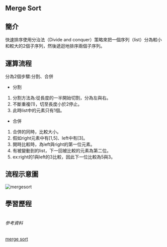 ## Merge Sort 

## 簡介
快速排序使用分治法（Divide and conquer）策略來把一個序列（list）分為較小和較大的2個子序列，然後遞迴地排序兩個子序列。

## 運算流程
分為2個步驟:分割、合併

* 分割
1. 分割方法為:從長度的一半開始切割，分為左與右。
2. 不斷重複(1)，切至長度小於2停止。
3. 此時list中的元素只有1個。

* 合併
1. 合併的同時，比較大小。
2. 假如right元素中有[1,5]、left中有[3]。
3. 開時比較時，為left與right的第一位元素。
4. 有被變動到的list，下一回被比較的元素為第二位。
5. ex:right的1與left的3比較，因此下一位比較為5與3。

## 流程示意圖
![mergesort](https://github.com/tzuying0312/Learning-Code/blob/master/photo/mergesort.png)

## 學習歷程
```python

```


###### 參考資料
[merge sort](https://zh.wikipedia.org/wiki/%E5%BD%92%E5%B9%B6%E6%8E%92%E5%BA%8F#Python)

